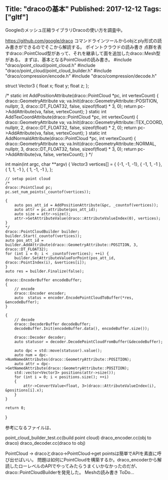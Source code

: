 Title: "dracoの基本"
Published: 2017-12-12
Tags: ["gltf"]
---

Googleのメッシュ圧縮ライブラリDracoの使い方を調査中。

https://github.com/google/draco
コマンドラインツールからobjとply形式の読み書きができるのでそこから解読する。
ポイントクラウドの読み書き
点群を表すdraco::PointCloud型があって、それを継承して面を追加したdraco::Mesh型がある。
まずは、基本となるPointCloudの読み書き。
#include "draco/point_cloud/point_cloud.h"
#include "draco/point_cloud/point_cloud_builder.h"
#include "draco/compression/encode.h"
#include "draco/compression/decode.h"


struct Vector3
{
    float x;
    float y;
    float z;
};

/*
static int AddPositionAttribute(draco::PointCloud *pc, int vertexCount)
{
    draco::GeometryAttribute va;
    va.Init(draco::GeometryAttribute::POSITION, nullptr, 3, draco::DT_FLOAT32, false, 
        sizeof(float) * 3, 0);
    return pc->AddAttribute(va, false, vertexCount);
}
static int AddTexCoordAttribute(draco::PointCloud *pc, int vertexCount)
{
    draco::GeometryAttribute va;
    va.Init(draco::GeometryAttribute::TEX_COORD, nullptr, 2, draco::DT_FLOAT32, false,
        sizeof(float) * 2, 0);
    return pc->AddAttribute(va, false, vertexCount);
}
static int AddNormaldAttribute(draco::PointCloud *pc, int vertexCount)
{
    draco::GeometryAttribute va;
    va.Init(draco::GeometryAttribute::NORMAL, nullptr, 3, draco::DT_FLOAT32, false,
        sizeof(float) * 3, 0);
    return pc->AddAttribute(va, false, vertexCount);
}
*/

int main(int argc, char **argv)
{
    Vector3 vertices[] =
    {
        {-1, -1, -1},
        { -1, 1, -1 },
        { 1, 1, -1 },
        { 1, -1, -1 },
    };

    // setup point cloud
    /*
    draco::PointCloud pc;
    pc.set_num_points(_countof(vertices));

    {
        auto pos_att_id = AddPositionAttribute(&pc, _countof(vertices));
        auto attr = pc.attribute(pos_att_id);
        auto size = attr->size();
        attr->SetAttributeValue(draco::AttributeValueIndex(0), vertices);
    }
    */
    draco::PointCloudBuilder builder;
    builder.Start(_countof(vertices));
    auto pos_att_id = builder.AddAttribute(draco::GeometryAttribute::POSITION, 3, draco::DT_FLOAT32);
    for (int i = 0; i < _countof(vertices); ++i) {
        builder.SetAttributeValueForPoint(pos_att_id, draco::PointIndex(i), &vertices[i]);
    }
    auto res = builder.Finalize(false);

    draco::EncoderBuffer encodeBuffer;
    {
        // encode
        draco::Encoder encoder;
        auto  status = encoder.EncodePointCloudToBuffer(*res, &encodeBuffer);
    }

    {
        // decode
        draco::DecoderBuffer decodeBuffer;
        decodeBuffer.Init(encodeBuffer.data(), encodeBuffer.size());

        draco::Decoder decoder;
        auto statusor = decoder.DecodePointCloudFromBuffer(&decodeBuffer);

        auto dpc = std::move(statusor).value();
        auto num = dpc->NumNamedAttributes(draco::GeometryAttribute::POSITION);
        auto attr = dpc->GetNamedAttribute(draco::GeometryAttribute::POSITION);
        std::vector<Vector3> positions(attr->size());
        for (int i = 0; i < positions.size(); ++i)
        {
            attr->ConvertValue<float, 3>(draco::AttributeValueIndex(i), &positions[i].x);
        }
    }

    return 0;
}

参考になるファイルは、

point_cloud_builder_test.cc(build point cloud)
draco_encoder.cc(obj to draco)
draco_decoder.cc(draco to obj)

PointCloud -> dracoとdraco->PointCloud->get pointsは簡単でAPIを素直に呼び出せばいい。
問題は如何にPointCloudを構築するか。draco_encoderから解読したローレベルのAPIでやってみたらうまくいかなかったのだが、draco::PointCloudBuilderを発見した。
Meshの読み書き
ToDo…
